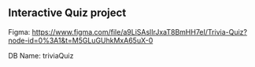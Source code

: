 

## Interactive Quiz project

Figma: https://www.figma.com/file/a9LiSAslIrJxaT8BmHH7eI/Trivia-Quiz?node-id=0%3A1&t=M5GLuGUhkMxA65uX-0

 DB Name: triviaQuiz